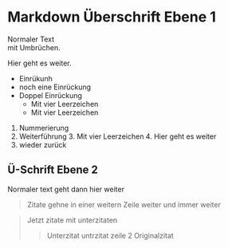 # Markdown Überschrift Ebene 1

Normaler Text  
mit Umbrüchen. 

Hier geht es weiter.


* Einrükunh
* noch eine Einrückung
* Doppel Einrückung
    * Mit vier Leerzeichen
    * Mit vier Leerzeichen
    
1. Nummerierung
2. Weiterführung
    3. Mit vier Leerzeichen
    4. Hier geht es weiter
5. wieder zurück

## Ü-Schrift Ebene 2

Normaler text geht dann hier weiter

> Zitate
> gehne in einer weitern Zeile weiter
> und immer weiter


> Jetzt zitate mit unterzitaten
>> Unterzitat
>> untrzitat zeile 2
> Originalzitat